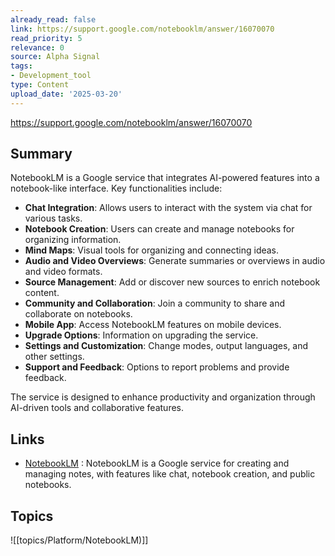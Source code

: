 ```yaml
---
already_read: false
link: https://support.google.com/notebooklm/answer/16070070
read_priority: 5
relevance: 0
source: Alpha Signal
tags:
- Development_tool
type: Content
upload_date: '2025-03-20'
---
```


https://support.google.com/notebooklm/answer/16070070
## Summary

NotebookLM is a Google service that integrates AI-powered features into a notebook-like interface. Key functionalities include:

- **Chat Integration**: Allows users to interact with the system via chat for various tasks.
- **Notebook Creation**: Users can create and manage notebooks for organizing information.
- **Mind Maps**: Visual tools for organizing and connecting ideas.
- **Audio and Video Overviews**: Generate summaries or overviews in audio and video formats.
- **Source Management**: Add or discover new sources to enrich notebook content.
- **Community and Collaboration**: Join a community to share and collaborate on notebooks.
- **Mobile App**: Access NotebookLM features on mobile devices.
- **Upgrade Options**: Information on upgrading the service.
- **Settings and Customization**: Change modes, output languages, and other settings.
- **Support and Feedback**: Options to report problems and provide feedback.

The service is designed to enhance productivity and organization through AI-driven tools and collaborative features.
## Links

- [NotebookLM](https://notebooklm.google/) : NotebookLM is a Google service for creating and managing notes, with features like chat, notebook creation, and public notebooks.

## Topics

![[topics/Platform/NotebookLM)]]